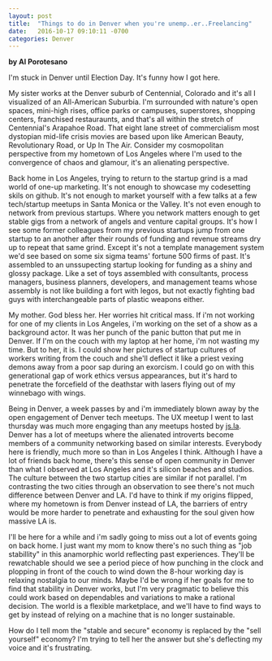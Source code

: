 ```yaml
---
layout: post
title:  "Things to do in Denver when you're unemp..er..Freelancing"
date:   2016-10-17 09:10:11 -0700
categories: Denver
---
```

**by Al Porotesano**

I'm stuck in Denver until Election Day. It's funny how I got here.

My sister works at the Denver suburb of Centennial, Colorado and it's all I visualized of an All-American Suburbia. I'm surrounded with nature's open spaces, mini-high rises, office parks or campuses, superstores, shopping centers, franchised restauraunts, and that's all within the stretch of Centennial's Arapahoe Road. That eight lane street of commercialism most dystopian mid-life crisis movies are based upon like American Beauty, Revolutionary Road, or Up In The Air. Consider my cosmopolitan perspective from my hometown of Los Angeles where I'm used to the convergence of chaos and glamour, it's an alienating perspective.

Back home in Los Angeles, trying to return to the startup grind is a mad world of one-up marketing. It's not enough to showcase my codesetting skils on github. It's not enough to market yourself with a few talks at a few tech/startup meetups in Santa Monica or the Valley. It's not even enough to network from previous startups. Where you network matters enough to get stable gigs from a network of angels and venture capital groups. It's how I see some former colleagues from my previous startups jump from one startup to an another after their rounds of funding and revenue streams dry up to repeat that same grind. Except it's not a template management system we'd see based on some six sigma teams' fortune 500 firms of past. It's assembled to an unssupecting startup looking for funding as a shiny and glossy package. Like a set of toys assembled with consultants, process managers, business planners, developers, and management teams whose assembly is not like building a fort with legos, but not exactly fighting bad guys with interchangeable parts of plastic weapons either.

My mother. God bless her. Her worries hit critical mass. If i'm not working for one of my clients in Los Angeles, i'm working on the set of a show as a background actor. It was her punch of the panic button that put me in Denver. If I'm on the couch with my laptop at her home, i'm not wasting my time. But to her, it is. I could show her pictures of startup cultures of workers writing from the couch and she'll deflect it like a priest vexing demons away from a poor sap during an exorcism. I could go on with this generational gap of work ethics versus appearances, but it's hard to penetrate the forcefield of the deathstar with lasers flying out of my winnebago with wings.

Being in Denver, a week passes by and i'm immediately blown away by the open engagement of Denver tech meetups. The UX meetup I went to last thursday was much more engaging than any meetups hosted by [js.la](http://js.la). Denver has a lot of meetups where the alienated introverts become members of a community networking based on similar interests. Everybody here is friendly, much more so than in Los Angeles I think. Although I have a lot of friends back home, there's this sense of open community in Denver than what I observed at Los Angeles and it's silicon beaches and studios. The culture between the two startup cities are similar if not parallel. I'm contrasting the two cities through an observation to see there's not much difference between Denver and LA. I'd have to think if my origins flipped, where my hometown is from Denver instead of LA, the barriers of entry would be more harder to penetrate and exhausting for the soul given how massive LA is.

I'll be here for a while and i'm sadly going to miss out a lot of events going on back home. I just want my mom to know there's no such thing as "job stabillity" in this anamorphic world reflecting past experiences. They'll be rewatchable should we see a period piece of how punching in the clock and plopping in front of the couch to wind down the 8-hour working day is relaxing nostalgia to our minds. Maybe I'd be wrong if her goals for me to find that stability in Denver works, but I'm very pragmatic to believe this could work based on dependables and variations to make a rational decision. The world is a flexible marketplace, and we'll have to find ways to get by instead of relying on a machine that is no longer sustainable. 

How do I tell mom the "stable and secure" economy is replaced by the "sell yourself" economy? I'm trying to tell her the answer but she's deflecting my voice and it's frustrating.

